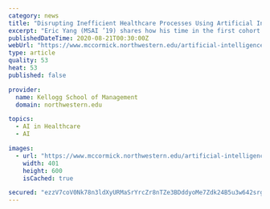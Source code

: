 ```yaml
---
category: news
title: "Disrupting Inefficient Healthcare Processes Using Artificial Intelligence"
excerpt: "Eric Yang (MSAI ’19) shares how his time in the first cohort in Northwestern Engineering’s Master of Science in Artificial Intelligence (MSAI) program helped him pivot his career in health care."
publishedDateTime: 2020-08-21T00:30:00Z
webUrl: "https://www.mccormick.northwestern.edu/artificial-intelligence/inside-our-program/stories/2020/disrupting-inefficient-healthcare-processes-using-artificial-intelligence.html"
type: article
quality: 53
heat: 53
published: false

provider:
  name: Kellogg School of Management
  domain: northwestern.edu

topics:
  - AI in Healthcare
  - AI

images:
  - url: "https://www.mccormick.northwestern.edu/artificial-intelligence/images/yang-eric1.jpg"
    width: 401
    height: 600
    isCached: true

secured: "ezzV7coV0Nk78n3ldXyURMaSrYrcZr8nTZe3BDddyoMe7Zdk24B5u3w642srgOgKzG1UmiF0luj79Izx1SHNnE9vyuzKoqtDBesctL7dksO9Ow854Mz0X79KKnipm2b/QW69sdXjgkCvziA9zGOrXmrNKvpWppI4WNwua+xEUQqYWKmYQz6OvBXJgewjvl+AXJA/vfFo/V3S407qGNG77Boh3ZM9ESGO8zXUtMcXRPg4czJ0FzulyjcEprqCpK1czno85l9R/AmoHLVZvEfW7GcbHp+trjRSy5PdP0tOeM/EDA5CSUYTpMqfKIsNq3zdpk2FfV0CKqvjzQuBBhbYpQ==;U5eCz8w4TLodsrP5EUSMCw=="
---
```


